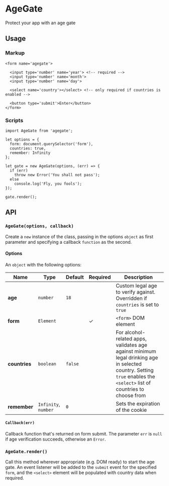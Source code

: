 # AgeGate
Protect your app with an age gate

## Usage

### Markup
```
<form name='agegate'>

  <input type='number' name='year'> <!-- required -->
  <input type='number' name='month'>
  <input type='number' name='day'>
  
  <select name='country'></select> <!-- only required if countries is enabled -->
  
  <button type='submit'>Enter</button>
</form>
```

### Scripts
```
import AgeGate from 'agegate';

let options = {
  form: document.querySelector('form'),
  countries: true,
  remember: Infinity
};

let gate = new AgeGate(options, (err) => {
  if (err)
    throw new Error('You shall not pass');
  else
    console.log('Fly, you fools');
});

gate.render();
```

## API

### `AgeGate(options, callback)`
Create a `new` instance of the class, passing in the options `object` as first parameter and specifying a callback `function` as the second.

#### Options

An `object` with the following options:

Name | Type | Default | Required | Description
--- | --- | --- | --- | ---
**age** | `number` | `18` | | Custom legal age to verify against. Overridden if `countries` is set to `true`
**form** | `Element` || ✓ | `<form>` DOM element
**countries** | `boolean` | `false` | | For alcohol-related apps, validates age against minimum legal drinking age in selected country. Setting `true` enables the `<select>` list of countries to choose from
**remember** | `Infinity`, `number` | `0` | | Sets the expiration of the cookie

#### `Callback(err)`
Callback function that's returned on form submit. The parameter `err` is `null` if age verification succeeds, otherwise an `Error`.

### `AgeGate.render()`

Call this method wherever appropriate (e.g. DOM ready) to start the age gate. An event listener will be added to the `submit` event for the specified `form`, and the `<select>` element will be populated with country data when required.
